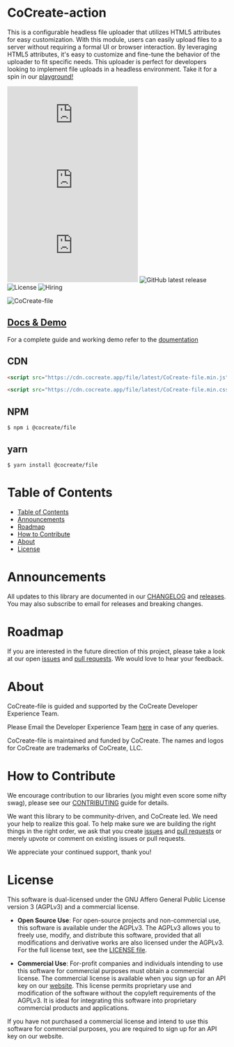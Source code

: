 # CoCreate-action

This is a configurable headless file uploader that utilizes HTML5 attributes for easy customization. With this module, users can easily upload files to a server without requiring a formal UI or browser interaction. By leveraging HTML5 attributes, it's easy to customize and fine-tune the behavior of the uploader to fit specific needs. This uploader is perfect for developers looking to implement file uploads in a headless environment. Take it for a spin in our [playground!](https://cocreate.app/docs/file)

![minified](https://img.badgesize.io/https://cdn.cocreate.app/file/latest/CoCreate-file.min.js?style=flat-square&label=minified&color=orange)
![gzip](https://img.badgesize.io/https://cdn.cocreate.app/file/latest/CoCreate-file.min.js?compression=gzip&style=flat-square&label=gzip&color=yellow)
![brotli](https://img.badgesize.io/https://cdn.cocreate.app/file/latest/CoCreate-file.min.js?compression=brotli&style=flat-square&label=brotli)
![GitHub latest release](https://img.shields.io/github/v/release/CoCreate-app/CoCreate-action?style=flat-square)
![License](https://img.shields.io/github/license/CoCreate-app/CoCreate-action?style=flat-square)
![Hiring](https://img.shields.io/static/v1?style=flat-square&label=&message=Hiring&color=blueviolet)

![CoCreate-file](https://cdn.cocreate.app/docs/CoCreate-file.gif)

## [Docs & Demo](https://cocreate.app/docs/file)

For a complete guide and working demo refer to the [doumentation](https://cocreate.app/docs/file)

## CDN

```html
<script src="https://cdn.cocreate.app/file/latest/CoCreate-file.min.js"></script>
```

```html
<script src="https://cdn.cocreate.app/file/latest/CoCreate-file.min.css"></script>
```

## NPM

```shell
$ npm i @cocreate/file
```

## yarn

```shell
$ yarn install @cocreate/file
```

# Table of Contents

-   [Table of Contents](#table-of-contents)
-   [Announcements](#announcements)
-   [Roadmap](#roadmap)
-   [How to Contribute](#how-to-contribute)
-   [About](#about)
-   [License](#license)

<a name="announcements"></a>

# Announcements

All updates to this library are documented in our [CHANGELOG](https://github.com/CoCreate-app/CoCreate-file/blob/master/CHANGELOG.md) and [releases](https://github.com/CoCreate-app/CoCreate-file/releases). You may also subscribe to email for releases and breaking changes.

<a name="roadmap"></a>

# Roadmap

If you are interested in the future direction of this project, please take a look at our open [issues](https://github.com/CoCreate-app/CoCreate-file/issues) and [pull requests](https://github.com/CoCreate-app/CoCreate-file/pulls). We would love to hear your feedback.

<a name="about"></a>

# About

CoCreate-file is guided and supported by the CoCreate Developer Experience Team.

Please Email the Developer Experience Team [here](mailto:develop@cocreate.app) in case of any queries.

CoCreate-file is maintained and funded by CoCreate. The names and logos for CoCreate are trademarks of CoCreate, LLC.

<a name="contribute"></a>

# How to Contribute

We encourage contribution to our libraries (you might even score some nifty swag), please see our [CONTRIBUTING](https://github.com/CoCreate-app/CoCreate-file/blob/master/CONTRIBUTING.md) guide for details.

We want this library to be community-driven, and CoCreate led. We need your help to realize this goal. To help make sure we are building the right things in the right order, we ask that you create [issues](https://github.com/CoCreate-app/CoCreate-file/issues) and [pull requests](https://github.com/CoCreate-app/CoCreate-file/pulls) or merely upvote or comment on existing issues or pull requests.

We appreciate your continued support, thank you!

<a name="license"></a>

# License

This software is dual-licensed under the GNU Affero General Public License version 3 (AGPLv3) and a commercial license.

-   **Open Source Use**: For open-source projects and non-commercial use, this software is available under the AGPLv3. The AGPLv3 allows you to freely use, modify, and distribute this software, provided that all modifications and derivative works are also licensed under the AGPLv3. For the full license text, see the [LICENSE file](https://github.com/CoCreate-app/CoCreate-file/blob/master/LICENSE).

-   **Commercial Use**: For-profit companies and individuals intending to use this software for commercial purposes must obtain a commercial license. The commercial license is available when you sign up for an API key on our [website](https://cocreate.app). This license permits proprietary use and modification of the software without the copyleft requirements of the AGPLv3. It is ideal for integrating this software into proprietary commercial products and applications.

If you have not purchased a commercial license and intend to use this software for commercial purposes, you are required to sign up for an API key on our website.
